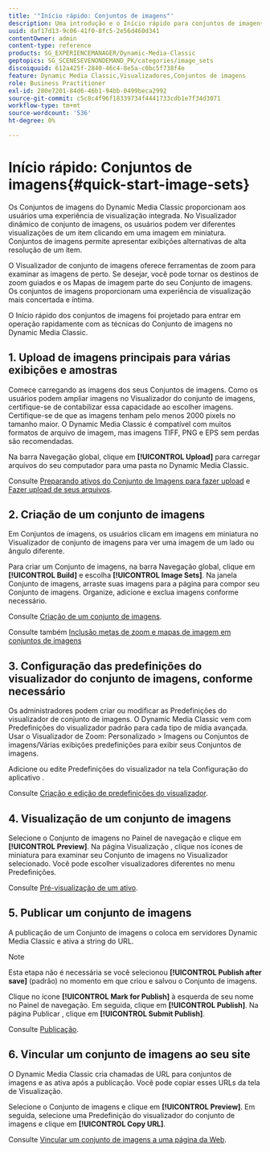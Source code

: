 ```yaml
---
title: '"Início rápido: Conjuntos de imagens"'
description: Uma introdução e o Início rápido para conjuntos de imagens para ajudá-lo a ativar e executar rapidamente com as técnicas do Conjunto de imagens.
uuid: daf17d13-9c06-41f0-8fc5-2e56d460d341
contentOwner: admin
content-type: reference
products: SG_EXPERIENCEMANAGER/Dynamic-Media-Classic
geptopics: SG_SCENESEVENONDEMAND_PK/categories/image_sets
discoiquuid: 612a425f-2840-46c4-8e5a-c0bc5f738f4e
feature: Dynamic Media Classic,Visualizadores,Conjuntos de imagens
role: Business Practitioner
exl-id: 280e7201-84d6-46b1-94bb-0499beca2992
source-git-commit: c5c8c4f96f18339734f4441733cdb1e7f34d3071
workflow-type: tm+mt
source-wordcount: '536'
ht-degree: 0%

---
```


# Início rápido: Conjuntos de imagens{#quick-start-image-sets}

Os Conjuntos de imagens do Dynamic Media Classic proporcionam aos usuários uma experiência de visualização integrada. No Visualizador dinâmico de conjunto de imagens, os usuários podem ver diferentes visualizações de um item clicando em uma imagem em miniatura. Conjuntos de imagens permite apresentar exibições alternativas de alta resolução de um item.

O Visualizador de conjunto de imagens oferece ferramentas de zoom para examinar as imagens de perto. Se desejar, você pode tornar os destinos de zoom guiados e os Mapas de imagem parte do seu Conjunto de imagens. Os conjuntos de imagens proporcionam uma experiência de visualização mais concertada e íntima.

O Início rápido dos conjuntos de imagens foi projetado para entrar em operação rapidamente com as técnicas do Conjunto de imagens no Dynamic Media Classic.

## 1. Upload de imagens principais para várias exibições e amostras

Comece carregando as imagens dos seus Conjuntos de imagens. Como os usuários podem ampliar imagens no Visualizador do conjunto de imagens, certifique-se de contabilizar essa capacidade ao escolher imagens. Certifique-se de que as imagens tenham pelo menos 2000 pixels no tamanho maior. O Dynamic Media Classic é compatível com muitos formatos de arquivo de imagem, mas imagens TIFF, PNG e EPS sem perdas são recomendadas.

Na barra Navegação global, clique em **[!UICONTROL Upload]** para carregar arquivos do seu computador para uma pasta no Dynamic Media Classic.

Consulte [Preparando ativos do Conjunto de Imagens para fazer upload](preparing-image-set-assets-upload.md#preparing-image-set-assets-for-upload) e [Fazer upload de seus arquivos](uploading-files.md#uploading-your-files).

## 2. Criação de um conjunto de imagens

Em Conjuntos de imagens, os usuários clicam em imagens em miniatura no Visualizador de conjunto de imagens para ver uma imagem de um lado ou ângulo diferente.

Para criar um Conjunto de imagens, na barra Navegação global, clique em **[!UICONTROL Build]** e escolha **[!UICONTROL Image Sets]**. Na janela Conjunto de imagens, arraste suas imagens para a página para compor seu Conjunto de imagens. Organize, adicione e exclua imagens conforme necessário.

Consulte [Criação de um conjunto de imagens](creating-image-set.md#creating-an-image-set).

Consulte também [Inclusão metas de zoom e mapas de imagem em conjuntos de imagens](including-zoom-targets-image-maps.md#including-zoom-targets-and-image-maps-in-image-sets)

## 3. Configuração das predefinições do visualizador do conjunto de imagens, conforme necessário

Os administradores podem criar ou modificar as Predefinições do visualizador de conjunto de imagens. O Dynamic Media Classic vem com Predefinições do visualizador padrão para cada tipo de mídia avançada. Usar o Visualizador de Zoom: Personalizado > Imagens ou Conjuntos de imagens/Várias exibições predefinições para exibir seus Conjuntos de imagens.

Adicione ou edite Predefinições do visualizador na tela Configuração do aplicativo .

Consulte [Criação e edição de predefinições do visualizador](application-setup.md#adding-and-editing-viewer-presets).

## 4. Visualização de um conjunto de imagens

Selecione o Conjunto de imagens no Painel de navegação e clique em **[!UICONTROL Preview]**. Na página Visualização , clique nos ícones de miniatura para examinar seu Conjunto de imagens no Visualizador selecionado. Você pode escolher visualizadores diferentes no menu Predefinições.

Consulte [Pré-visualização de um ativo](previewing-asset.md#previewing-an-asset).

## 5. Publicar um conjunto de imagens

A publicação de um Conjunto de imagens o coloca em servidores Dynamic Media Classic e ativa a string do URL.

>[!NOTE]
>
>Esta etapa não é necessária se você selecionou **[!UICONTROL Publish after save]** (padrão) no momento em que criou e salvou o Conjunto de imagens.

Clique no ícone **[!UICONTROL Mark for Publish]** à esquerda de seu nome no Painel de navegação. Em seguida, clique em **[!UICONTROL Publish]**. Na página Publicar , clique em **[!UICONTROL Submit Publish]**.

Consulte [Publicação](publishing-files.md#publishing-files).

## 6. Vincular um conjunto de imagens ao seu site

O Dynamic Media Classic cria chamadas de URL para conjuntos de imagens e as ativa após a publicação. Você pode copiar esses URLs da tela de Visualização.

Selecione o Conjunto de imagens e clique em **[!UICONTROL Preview]**. Em seguida, selecione uma Predefinição do visualizador do conjunto de imagens e clique em **[!UICONTROL Copy URL]**.

Consulte [Vincular um conjunto de imagens a uma página da Web](linking-image-set-web-page.md#linking-an-image-set-to-a-web-page).
